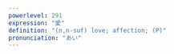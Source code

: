 ```yaml
---
powerlevel: 291
expression: "愛"
definition: "(n,n-suf) love; affection; (P)"
pronunciation: "あい"
---
```

